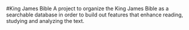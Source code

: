 #King James Bible
A project to organize the King James Bible as a searchable database in order to build out features
that enhance reading, studying and analyzing the text.